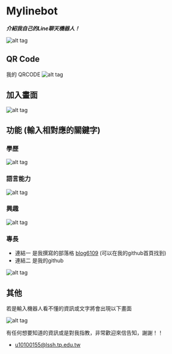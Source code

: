 # Mylinebot
***介紹我自己的Line聊天機器人！***

![alt tag](https://i.imgur.com/1LjeCOTl.jpg)

## QR Code
我的 QRCODE
![alt tag](https://imgur.com/6kA82Io.jpg)

## 加入畫面
![alt tag](https://i.imgur.com/nAnfEnjl.jpg)

## 功能 (輸入相對應的關鍵字)
### 學歷

![alt tag](https://i.imgur.com/RjdYyxdl.jpg)

### 語言能力

![alt tag](https://i.imgur.com/UOENusHl.jpg)

### 興趣

![alt tag](https://i.imgur.com/0gFsVpsl.jpg)

### 專長

* 連結一 是我撰寫的部落格 [blog6109](https://blog6109.herokuapp.com/) (可以在我的github首頁找到)
* 連結二 是我的github

![alt tag](https://i.imgur.com/SjsyXzUl.jpg)

## 其他

若是輸入機器人看不懂的資訊或文字將會出現以下畫面

![alt tag](https://i.imgur.com/wFvcdICl.jpg)

有任何想要知道的資訊或是對我指教，非常歡迎來信告知，謝謝！！
* u10100155@lssh.tp.edu.tw
